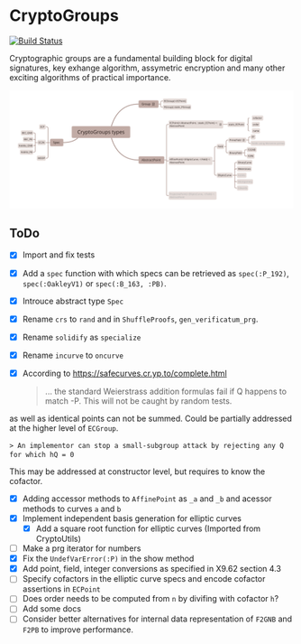 # CryptoGroups
[![Build Status](https://travis-ci.com/PeaceFounder/CryptoGroups.jl.svg?branch=master)](https://travis-ci.com/PeaceFounder/CryptoGroups.jl)

Cryptographic groups are a fundamental building block for digital signatures, key exhange algorithm, assymetric encryption and many other exciting algorithms of practical importance. 

![](https://raw.githubusercontent.com/PeaceFounder/CryptoGroups.jl/b7e6d4b8be1807e124422229428bb4c289523769/doc/assets/CryptoGroups%20types.svg) 

## ToDo

  * [x] Import and fix tests
  * [x] Add a `spec` function with which specs can be retrieved as `spec(:P_192)`, `spec(:OakleyV1)` or `spec(:B_163, :PB)`.
  * [x] Introuce abstract type `Spec`
  * [x] Rename `crs` to `rand` and in `ShuffleProofs`, `gen_verificatum_prg`.
  * [x] Rename `solidify` as `specialize`
  * [x] Rename `incurve` to `oncurve`
  * [x] According to https://safecurves.cr.yp.to/complete.html 

    > ... the standard Weierstrass addition formulas fail if Q happens to match -P. This will not be caught by random tests. 
  
  as well as identical points can not be summed. Could be partially addressed at the higher level of `ECGroup`.

    > An implementor can stop a small-subgroup attack by rejecting any Q for which hQ = 0
  
  This may be addressed at constructor level, but requires to know the cofactor. 

  * [x] Adding accessor methods to `AffinePoint` as `_a` and `_b` and acessor methods to curves `a` and `b`
  * [x] Implement independent basis generation for elliptic curves
      * [x] Add a square root function for elliptic curves (Imported from CryptoUtils)
  * [ ] Make a prg iterator for numbers
  * [x] Fix the `UndefVarError(:P)` in the show method
  * [x] Add point, field, integer conversions as specified in X9.62 section 4.3 
  * [ ] Specify cofactors in the elliptic curve specs and encode cofactor assertions in `ECPoint`
  * [ ] Does order needs to be computed from `n` by divifing with cofactor `h`?
  * [ ] Add some docs
  * [ ] Consider better alternatives for internal data representation of `F2GNB` and `F2PB` to improve performance.
